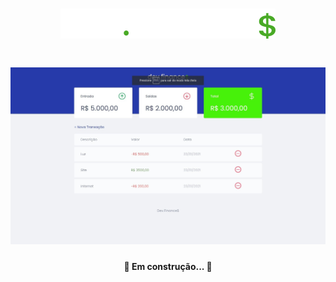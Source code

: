 <h1 align="center">
  <img alt="MaratonaDiscover" title="#MaratonaDiscover" src="./assets/logo.svg" /></h1>


<h1 align="center">
  <img alt="MaratonaDiscover" title="#MaratonaDiscover" src="./SharedScreenshot.jpg" />
</h1>

<h4 align="center"> 
	🚧   Em construção...  🚧
</h4>
